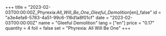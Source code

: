 +++
title = "2023-02-03T00:00:00Z_Phyrexia:_All_Will_Be_One_Gleeful_Demolition_[en]_false"
id = "a3e4efa6-5783-4a51-99c6-116d1a8f01cf"
date = "2023-02-03T00:00:00Z"
name = "Gleeful Demolition"
lang = ["en"]
price = "0.17"
quantity = 4
foil = false
set = "Phyrexia: All Will Be One"
+++
